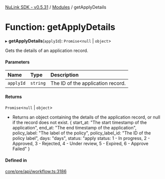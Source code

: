 [NuLink SDK - v0.5.31](../README.md) / [Modules](../modules.md) / getApplyDetails

# Function: getApplyDetails

▸ **getApplyDetails**(`applyId`): `Promise`<``null`` \| `object`\>

Gets the details of an application record.

#### Parameters

| Name | Type | Description |
| :------ | :------ | :------ |
| `applyId` | `string` | The ID of the application record. |

#### Returns

`Promise`<``null`` \| `object`\>

- Returns an object containing the details of the application record, or null if the record does not exist.
             {
               start_at:  "The start timestamp of the application",
               end_at: "The end timestamp of the application",
               policy_label: "The label of the policy",
               policy_label_id: "The ID of the policy label",
               days: "days",
               status: "apply status: 1 - In progress, 2 - Approved, 3 - Rejected, 4 - Under review, 5 - Expired, 6 - Approve Failed"
             }

#### Defined in

[core/pre/api/workflow.ts:3186](https://github.com/NuLink-network/nulink-sdk/blob/f3f9a8b/src/core/pre/api/workflow.ts#L3186)
